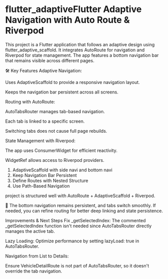 # flutter_adaptiveFlutter Adaptive Navigation with Auto Route & Riverpod

This project is a Flutter application that follows an adaptive design using flutter_adaptive_scaffold. It integrates AutoRoute for navigation and Riverpod for state management. The app features a bottom navigation bar that remains visible across different pages.


🛠️ Key Features
Adaptive Navigation:

Uses AdaptiveScaffold to provide a responsive navigation layout.

Keeps the navigation bar persistent across all screens.

Routing with AutoRoute:

AutoTabsRouter manages tab-based navigation.

Each tab is linked to a specific screen.

Switching tabs does not cause full page rebuilds.

State Management with Riverpod:

The app uses ConsumerWidget for efficient reactivity.

WidgetRef allows access to Riverpod providers.

1. AdaptiveScaffold with side navi and bottom navi
2. Keep Navigation Bar Persistent
3. Define Routes with Nested Structure
4. Use Path-Based Navigation


project is structured well with AutoRoute + AdaptiveScaffold + Riverpod. 

🚀 The bottom navigation remains persistent, and tabs switch smoothly. If needed, you can refine routing for better deep linking and state persistence.


Improvements & Next Steps
Fix _getSelectedIndex: The commented _getSelectedIndex function isn't needed since AutoTabsRouter directly manages the active tab.

Lazy Loading: Optimize performance by setting lazyLoad: true in AutoTabsRouter.

Navigation from List to Details:

Ensure VehicleDetailRoute is not part of AutoTabsRouter, so it doesn't override the tab navigation.